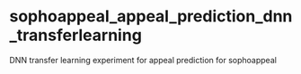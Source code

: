 # sophoappeal_appeal_prediction_dnn_transferlearning
DNN transfer learning experiment for appeal prediction for sophoappeal
